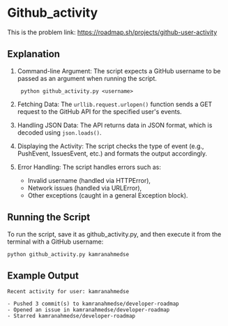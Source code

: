 # Github_activity
This is the problem link: https://roadmap.sh/projects/github-user-activity

## Explanation

1. Command-line Argument: The script expects a GitHub username to be passed as an argument when running the script.

        python github_activity.py <username>

2. Fetching Data: The `urllib.request.urlopen()` function sends a GET request to the GitHub API for the specified user's events.

3. Handling JSON Data: The API returns data in JSON format, which is decoded using `json.loads()`.

4. Displaying the Activity: The script checks the type of event (e.g., PushEvent, IssuesEvent, etc.) and formats the output accordingly.

5. Error Handling: The script handles errors such as:

    - Invalid username (handled via HTTPError),
    - Network issues (handled via URLError),
    - Other exceptions (caught in a general Exception block).

## Running the Script

To run the script, save it as github_activity.py, and then execute it from the terminal with a GitHub username:

    python github_activity.py kamranahmedse

## Example Output

    Recent activity for user: kamranahmedse

    - Pushed 3 commit(s) to kamranahmedse/developer-roadmap
    - Opened an issue in kamranahmedse/developer-roadmap
    - Starred kamranahmedse/developer-roadmap


